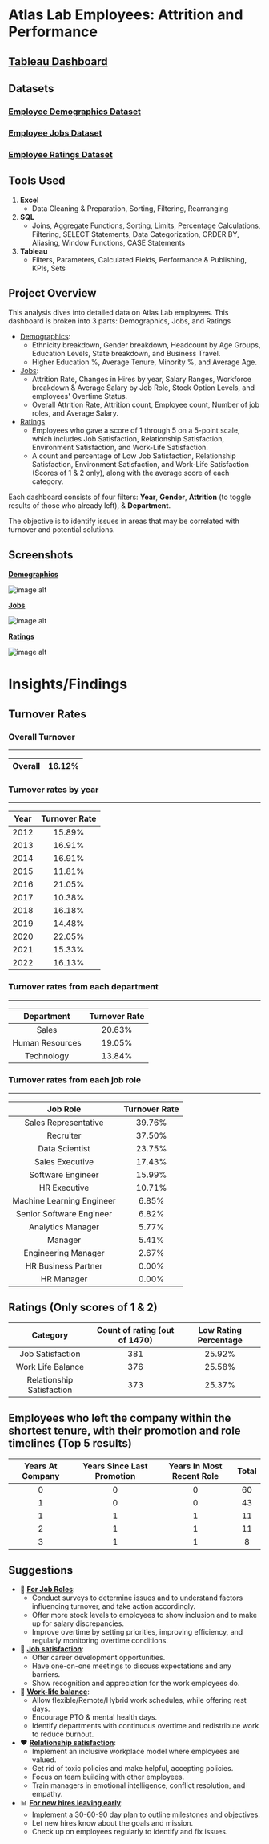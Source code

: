 # Atlas Lab Employees: Attrition and Performance

## [Tableau Dashboard](https://public.tableau.com/views/AtlasLabEmployees_AttritionPerformance/Demographics?:language=en-US&publish=yes&:sid=&:display_count=n&:origin=viz_share_link)
## **Datasets**
### [Employee Demographics Dataset](https://github.com/Neel-517/Atlas-Lab-Employees/blob/9c82846a5873e4a98e2b55a51858e21a441ffcc6/Employee_Demographics.csv)
### [Employee Jobs Dataset](https://github.com/Neel-517/Atlas-Lab-Employees/blob/9c82846a5873e4a98e2b55a51858e21a441ffcc6/Employee_Job.csv)
### [Employee Ratings Dataset](https://github.com/Neel-517/Atlas-Lab-Employees/blob/9c82846a5873e4a98e2b55a51858e21a441ffcc6/Performance_Rating.csv)

## **Tools Used** 

1. **Excel**
   - Data Cleaning & Preparation, Sorting, Filtering, Rearranging 
2. **SQL**
   - Joins, Aggregate Functions, Sorting, Limits, Percentage Calculations, Filtering, SELECT Statements, Data Categorization, ORDER BY, Aliasing, Window Functions, CASE Statements
3. **Tableau**
   - Filters, Parameters, Calculated Fields, Performance & Publishing, KPIs, Sets

## **Project Overview** 

This analysis dives into detailed data on Atlas Lab employees. This dashboard is broken into 3 parts: Demographics, Jobs, and Ratings 
- <ins>Demographics</ins>:
  - Ethnicity breakdown, Gender breakdown, Headcount by Age Groups, Education Levels, State breakdown, and Business Travel.
  - Higher Education %, Average Tenure, Minority %, and Average Age.
- <ins>Jobs</ins>:
  - Attrition Rate, Changes in Hires by year, Salary Ranges, Workforce breakdown & Average Salary by Job Role, Stock Option Levels, and employees' Overtime Status.
  - Overall Attrition Rate, Attrition count, Employee count, Number of job roles, and Average Salary.
- <ins>Ratings</ins>
   - Employees who gave a score of 1 through 5 on a 5-point scale, which includes Job Satisfaction, Relationship Satisfaction, Environment Satisfaction, and Work-Life Satisfaction.
   - A count and percentage of Low Job Satisfaction, Relationship Satisfaction, Environment Satisfaction, and Work-Life Satisfaction (Scores of 1 & 2 only), along with the average score of each category.

Each dashboard consists of four filters: **Year**, **Gender**, **Attrition** (to toggle results of those who already left), & **Department**.

The objective is to identify issues in areas that may be correlated with turnover and potential solutions.

## **Screenshots**
<ins>**Demographics**</ins>

![image alt](https://github.com/Neel-517/Atlas-Lab-Employees-Attrition-and-Performance/blob/c663686832b91e8cca079770e40f90b35d7ed5c9/Dashboard%20Screenshots/Demographics.png)

<ins>**Jobs**</ins>

![image alt](https://github.com/Neel-517/Atlas-Lab-Employees-Attrition-and-Performance/blob/c663686832b91e8cca079770e40f90b35d7ed5c9/Dashboard%20Screenshots/Jobs.png)

<ins>**Ratings**</ins>

![image alt](https://github.com/Neel-517/Atlas-Lab-Employees-Attrition-and-Performance/blob/c663686832b91e8cca079770e40f90b35d7ed5c9/Dashboard%20Screenshots/Ratings.png)

# **Insights/Findings**
## **Turnover Rates** 
### **Overall Turnover**
---
Overall| 16.12%
:---:|:---:
### **Turnover rates by year**
---
Year |Turnover Rate
:---:|:---:
2012 | 15.89%
2013 | 16.91%
2014 | 16.91%
2015 | 11.81%
2016 | 21.05%
2017 | 10.38%
2018 | 16.18%
2019 | 14.48%
2020 | 22.05%
2021 | 15.33%
2022 | 16.13%

### **Turnover rates from each department**
---
Department |Turnover Rate         
:---:|:---:
Sales | 20.63%
Human Resources | 19.05%
Technology | 13.84%

### **Turnover rates from each job role**
---
Job Role |Turnover Rate
:---:|:---:
Sales Representative | 39.76%
Recruiter | 37.50%
Data Scientist | 23.75%
Sales Executive | 17.43%
Software Engineer | 15.99%
HR Executive | 10.71%
Machine Learning Engineer | 6.85%
Senior Software Engineer | 6.82%
Analytics Manager | 5.77%
Manager | 5.41%
Engineering Manager | 2.67%
HR Business Partner | 0.00%
HR Manager | 0.00%

## **Ratings (Only scores of 1 & 2)** 
Category | Count of rating (out of 1470) | Low Rating Percentage
:---:|:---:|:---:
Job Satisfaction | 381 | 25.92%
Work Life Balance | 376 | 25.58%
Relationship Satisfaction | 373 | 25.37%

## **Employees who left the company within the shortest tenure, with their promotion and role timelines (Top 5 results)**
Years At Company | Years Since Last Promotion | Years In Most Recent Role | Total
:---:|:---:|:---:|:---:
0 | 0 | 0 | 60
1 | 0 | 0 | 43
1 | 1 | 1 | 11
2 | 1 | 1 | 11
3 | 1 | 1 | 8

## **Suggestions** 
- 📝 <ins>**For Job Roles**</ins>:
  - Conduct surveys to determine issues and to understand factors influencing turnover, and take action accordingly.
  - Offer more stock levels to employees to show inclusion and to make up for salary discrepancies.
  - Improve overtime by setting priorities, improving efficiency, and regularly monitoring overtime conditions.
- 💼 <ins>**Job satisfaction**</ins>:
  - Offer career development opportunities.
  - Have one-on-one meetings to discuss expectations and any barriers.
  - Show recognition and appreciation for the work employees do. 
- 🌿 <ins>**Work-life balance**</ins>:
  - Allow flexible/Remote/Hybrid work schedules, while offering rest days.
  - Encourage PTO & mental health days.
  - Identify departments with continuous overtime and redistribute work to reduce burnout.
- ❤️ <ins>**Relationship satisfaction**</ins>:
  - Implement an inclusive workplace model where employees are valued.
  - Get rid of toxic policies and make helpful, accepting policies.
  - Focus on team building with other employees.
  - Train managers in emotional intelligence, conflict resolution, and empathy.
- 📊 <ins>**For new hires leaving early**</ins>:
  - Implement a 30-60-90 day plan to outline milestones and objectives.
  - Let new hires know about the goals and mission.
  - Check up on employees regularly to identify and fix issues.
